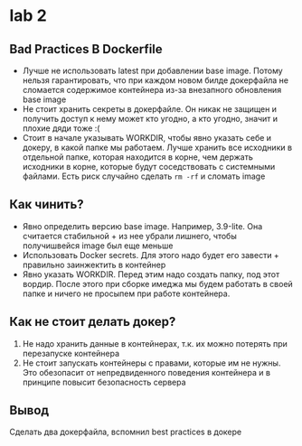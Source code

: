 # lab 2

## Bad Practices В Dockerfile
- Лучше не использовать latest при добавлении base image. Потому нельзя гарантировать, что при каждом новом билде докерфайла не сломается содержимое контейнера из-за внезапного обновления base image
- Не стоит хранить секреты в докерфайле. Он никак не защищен и получить доступ к нему может кто угодно, а кто угодно, значит и плохие дяди тоже :(
- Стоит в начале указывать WORKDIR, чтобы явно указать себе и докеру, в какой папке мы работаем. Лучше хранить все исходники в отдельной папке, которая находится в корне, чем держать исходники в корне, которые будут соседствовать с системными файлами. Есть риск случайно сделать ``rm -rf`` и сломать image

## Как чинить?
- Явно определить версию base image. Например, 3.9-lite. Она считается стабильной + из нее убрали лишнего, чтобы получишвейся image был еще меньше
- Использовать Docker secrets. Для этого надо будет его завести + правильно заинжектить в контейнер 
- Явно указать WORKDIR. Перед этим надо создать папку, под этот вордир. После этого при сборке имеджа мы будем работать в своей папке и ничего не просыпем при работе контейнера.

## Как не стоит делать докер?
1. Не надо хранить данные в контейнерах, т.к. их можно потерять при перезапуске контейнера
2. Не стоит запускать контейнеры с правами, которые им не нужны. Это обезопасит от непредвиденного поведения контейнера и в принципе повысит безопасность сервера

## Вывод
Сделать два докерфайла, вспомнил best practices в докере

